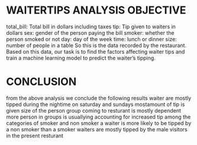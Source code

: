# WAITERTIPS ANALYSIS OBJECTIVE
total_bill: Total bill in dollars including taxes tip: Tip given to waiters in dollars sex: gender of the person paying the bill smoker: whether the person smoked or not day: day of the week time: lunch or dinner size: number of people in a table So this is the data recorded by the restaurant. Based on this data, our task is to find the factors affecting waiter tips and train a machine learning model to predict the waiter’s tipping.
# CONCLUSION
from the above analysis we conclude the following results
waiter are mostly tipped during the nightime
on saturday and sundays mostamount of tip is given
size of the person group coming to resturant is mostly dependent more person in groups is usuallying accounting for increased tip
among the categories of smoker and non smoker a waiter is more likely to be tipped by a non smoker than a smoker
waiters are mostly tipped by the male visitors in the present resturant
